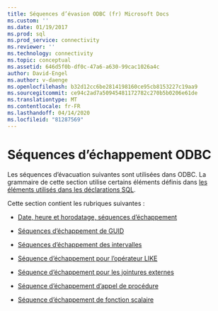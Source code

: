 ```yaml
---
title: Séquences d’évasion ODBC (fr) Microsoft Docs
ms.custom: ''
ms.date: 01/19/2017
ms.prod: sql
ms.prod_service: connectivity
ms.reviewer: ''
ms.technology: connectivity
ms.topic: conceptual
ms.assetid: 646d5f0b-df0c-47a6-a630-99cac1026a4c
author: David-Engel
ms.author: v-daenge
ms.openlocfilehash: b32d12cc6be2814198160ce95cb8153227c19aa9
ms.sourcegitcommit: ce94c2ad7a50945481172782c270b5b0206e61de
ms.translationtype: MT
ms.contentlocale: fr-FR
ms.lasthandoff: 04/14/2020
ms.locfileid: "81287569"
---
```

# <a name="odbc-escape-sequences"></a>Séquences d’échappement ODBC
Les séquences d’évacuation suivantes sont utilisées dans ODBC. La grammaire de cette section utilise certains éléments définis dans [les éléments utilisés dans les déclarations SQL](../../../odbc/reference/appendixes/elements-used-in-sql-statements.md).  
  
 Cette section contient les rubriques suivantes :  
  
-   [Date, heure et horodatage, séquences d’échappement](../../../odbc/reference/appendixes/date-time-and-timestamp-escape-sequences.md)  
  
-   [Séquences d’échappement de GUID](../../../odbc/reference/appendixes/guid-escape-sequences.md)  
  
-   [Séquences d’échappement des intervalles](../../../odbc/reference/appendixes/interval-escape-sequences.md)  
  
-   [Séquence d’échappement pour l’opérateur LIKE](../../../odbc/reference/appendixes/like-escape-sequence.md)  
  
-   [Séquence d’échappement pour les jointures externes](../../../odbc/reference/appendixes/outer-join-escape-sequence.md)  
  
-   [Séquence d’échappement d’appel de procédure](../../../odbc/reference/appendixes/procedure-call-escape-sequence.md)  
  
-   [Séquence d’échappement de fonction scalaire](../../../odbc/reference/appendixes/scalar-function-escape-sequence.md)
